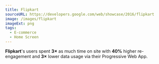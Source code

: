 ```yaml
---
title: Flipkart
sourceURL: https://developers.google.com/web/showcase/2016/flipkart
image: /images/flipkart
imageExt: png
tags:
  - E-commerce
  - Home Screen
---
```


**Flipkart**'s users spent **3×** as much time on site with **40%** higher
re-engagement and **3×** lower data usage via their Progressive Web App.
